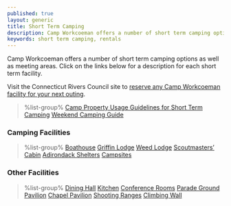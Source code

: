 ```yaml
---
published: true
layout: generic
title: Short Term Camping
description: Camp Workcoeman offers a number of short term camping options as well as meeting areas. View a description for each short term facility.
keywords: short term camping, rentals
---
```


Camp Workcoeman offers a number of short term camping options as well as
meeting areas. Click on the links below for a description for each short term
facility.

<div class="alert alert-info"><p>Visit the Connecticut Rivers Council site to
<a href="https://www.ctrivers.org/rentals/periods?filter_by_location=3">reserve any
Camp Workcoeman facility for your next outing</a>.</p></div>

> %list-group%
> <a href="{{ site.url }}/pdf/2018/facility-usage-policy.pdf" class="list-group-item">Camp Property Usage Guidelines for Short Term Camping</a>
> <a href="{{ site.url }}/pdf/2014/weekendcamping.pdf" class="list-group-item">Weekend Camping Guide</a>

### Camping Facilities

> %list-group%
> <a href="boathouse/" class="list-group-item">Boathouse</a>
> <a href="griffin-lodge/" class="list-group-item">Griffin Lodge</a>
> <a href="weed-lodge/" class="list-group-item">Weed Lodge</a>
> <a href="scoutmasters-cabin/" class="list-group-item">Scoutmasters&rsquo; Cabin</a>
> <a href="adirondack-shelters/" class="list-group-item">Adirondack Shelters</a>
> <a href="campsites/" class="list-group-item">Campsites</a>

### Other Facilities

> %list-group%
> <a href="dining-hall/" class="list-group-item">Dining Hall</a>
> <a href="kitchen/" class="list-group-item">Kitchen</a>
> <a href="conference-rooms/" class="list-group-item">Conference Rooms</a>
> <a href="parade-ground-pavilion/" class="list-group-item">Parade Ground Pavilion</a>
> <a href="chapel/" class="list-group-item">Chapel Pavilion</a>
> <a href="shooting-ranges/" class="list-group-item">Shooting Ranges</a>
> <a href="{{ site.url }}/pdf/2017/climbing-flier.pdf" class="list-group-item">Climbing Wall</a>
